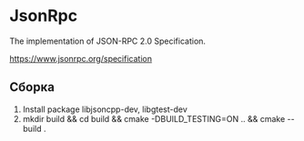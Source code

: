 # JsonRpc

The implementation of JSON-RPC 2.0 Specification.

https://www.jsonrpc.org/specification

## Сборка
1. Install package libjsoncpp-dev, libgtest-dev
2. mkdir build && cd build && cmake -DBUILD_TESTING=ON .. && cmake --build .
